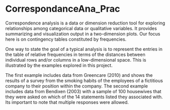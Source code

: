 # CorrespondanceAna_Prac

Correspondence analysis is a data or dimension reduction tool for exploring relationships 
among categorical data or qualitative variables. It provides summarizing and visualization 
output in a two-dimension plots. Our focus here is on contingency tables constituted by frequencies.

One way to state the goal of a typical analysis is to represent the entries in the 
table of relative frequencies in terms of the distances between individual rows and/or 
columns in a low-dimensional space. This is illustrated by the examples explored in this project.  

The first example includes data from Greencare (2010) and shows the results of a survey
from the smoking habits of the employees of a fictitious company to their position within the company.
The second example includes data from Bendixen (2003) with a sample of 100 housewives that they were asked 
on which of the 14 statements listed they associated with. Its important to note that multiple responses were allowed.
